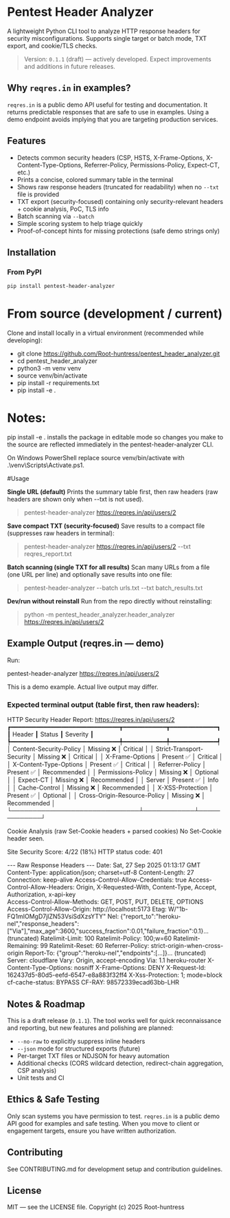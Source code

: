 # Pentest Header Analyzer

A lightweight Python CLI tool to analyze HTTP response headers for security misconfigurations. Supports single target or batch mode, TXT export, and cookie/TLS checks.

> Version: `0.1.1` (draft) — actively developed. Expect improvements and additions in future releases.

## Why `reqres.in` in examples?

`reqres.in` is a public demo API useful for testing and documentation. It returns predictable responses that are safe to use in examples. Using a demo endpoint avoids implying that you are targeting production services.

## Features

* Detects common security headers (CSP, HSTS, X-Frame-Options, X-Content-Type-Options, Referrer-Policy, Permissions-Policy, Expect-CT, etc.)
* Prints a concise, colored summary table in the terminal
* Shows raw response headers (truncated for readability) when no `--txt` file is provided
* TXT export (security-focused) containing only security-relevant headers + cookie analysis, PoC, TLS info
* Batch scanning via `--batch`
* Simple scoring system to help triage quickly
* Proof-of-concept hints for missing protections (safe demo strings only)

## Installation

### From PyPI 

```bash
pip install pentest-header-analyzer
```
# From source (development / current)
Clone and install locally in a virtual environment (recommended while developing):

- git clone https://github.com/Root-huntress/pentest_header_analyzer.git
- cd pentest_header_analyzer
- python3 -m venv venv
- source venv/bin/activate
- pip install -r requirements.txt
- pip install -e .

# Notes:
pip install -e . installs the package in editable mode so changes you make to the source are reflected immediately in the pentest-header-analyzer CLI.

On Windows PowerShell replace source venv/bin/activate with .\venv\Scripts\Activate.ps1.

#Usage

**Single URL (default)**
Prints the summary table first, then raw headers (raw headers are shown only when --txt is not used).
> pentest-header-analyzer https://reqres.in/api/users/2

**Save compact TXT (security-focused)**
Save results to a compact file (suppresses raw headers in terminal):
> pentest-header-analyzer https://reqres.in/api/users/2 --txt reqres_report.txt

**Batch scanning (single TXT for all results)**
Scan many URLs from a file (one URL per line) and optionally save results into one file:
> pentest-header-analyzer --batch urls.txt --txt batch_results.txt

**Dev/run without reinstall**
Run from the repo directly without reinstalling:
> python -m pentest_header_analyzer.header_analyzer https://reqres.in/api/users/2

## Example Output (reqres.in — demo)

Run:

pentest-header-analyzer https://reqres.in/api/users/2

This is a demo example. Actual live output may differ.

### Expected terminal output (table first, then raw headers):

HTTP Security Header Report: https://reqres.in/api/users/2 
┏━━━━━━━━━━━━━━━━━━━━━━━━━━━━━━┳━━━━━━━━━━━━┳━━━━━━━━━━━━━┓
┃ Header                       ┃ Status     ┃ Severity    ┃
┡━━━━━━━━━━━━━━━━━━━━━━━━━━━━━━╇━━━━━━━━━━━━╇━━━━━━━━━━━━━┩
│ Content-Security-Policy      │ Missing ❌ │ Critical    │
│ Strict-Transport-Security    │ Missing ❌ │ Critical    │
│ X-Frame-Options              │ Present ✅ │ Critical    │
│ X-Content-Type-Options       │ Present ✅ │ Critical    │
│ Referrer-Policy              │ Present ✅ │ Recommended │
│ Permissions-Policy           │ Missing ❌ │ Optional    │
│ Expect-CT                    │ Missing ❌ │ Recommended │
│ Server                       │ Present ✅ │ Info        │
│ Cache-Control                │ Missing ❌ │ Recommended │
│ X-XSS-Protection             │ Present ✅ │ Optional    │
│ Cross-Origin-Resource-Policy │ Missing ❌ │ Recommended │
└──────────────────────────────┴────────────┴─────────────┘

Cookie Analysis (raw Set-Cookie headers + parsed cookies) 
No Set-Cookie header seen.

Site Security Score: 4/22 (18%) 
HTTP status code: 401

--- Raw Response Headers --- 
Date: Sat, 27 Sep 2025 01:13:17 GMT 
Content-Type: application/json; charset=utf-8 
Content-Length: 27 
Connection: keep-alive 
Access-Control-Allow-Credentials: true 
Access-Control-Allow-Headers: Origin, X-Requested-With, Content-Type, Accept, Authorization, x-api-key  
Access-Control-Allow-Methods: GET, POST, PUT, DELETE, OPTIONS 
Access-Control-Allow-Origin: http://localhost:5173 
Etag: W/"1b-FQ1mIOMgD7jlZN53VsiSdXzsYTY" 
Nel: {"report_to":"heroku-nel","response_headers":["Via"],"max_age":3600,"success_fraction":0.01,"failure_fraction":0.1}... (truncated) 
Ratelimit-Limit: 100 
Ratelimit-Policy: 100;w=60 
Ratelimit-Remaining: 99 
Ratelimit-Reset: 60 
Referrer-Policy: strict-origin-when-cross-origin 
Report-To: {"group":"heroku-nel","endpoints":[...]}... (truncated) 
Server: cloudflare 
Vary: Origin, accept-encoding 
Via: 1.1 heroku-router 
X-Content-Type-Options: nosniff 
X-Frame-Options: DENY 
X-Request-Id: 162437d5-80d5-eefd-6547-e8a883f32ff4 
X-Xss-Protection: 1; mode=block 
cf-cache-status: BYPASS 
CF-RAY: 98572339ecad63bb-LHR

## Notes & Roadmap

This is a draft release (`0.1.1`). The tool works well for quick reconnaissance and reporting, but new features and polishing are planned:

* `--no-raw` to explicitly suppress inline headers
* `--json` mode for structured exports (future)
* Per-target TXT files or NDJSON for heavy automation
* Additional checks (CORS wildcard detection, redirect-chain aggregation, CSP analysis)
* Unit tests and CI

## Ethics & Safe Testing

Only scan systems you have permission to test. `reqres.in` is a public demo API good for examples and safe testing. When you move to client or engagement targets, ensure you have written authorization.

## Contributing

See CONTRIBUTING.md for development setup and contribution guidelines.

## License

MIT — see the LICENSE file.
Copyright (c) 2025 Root-huntress
